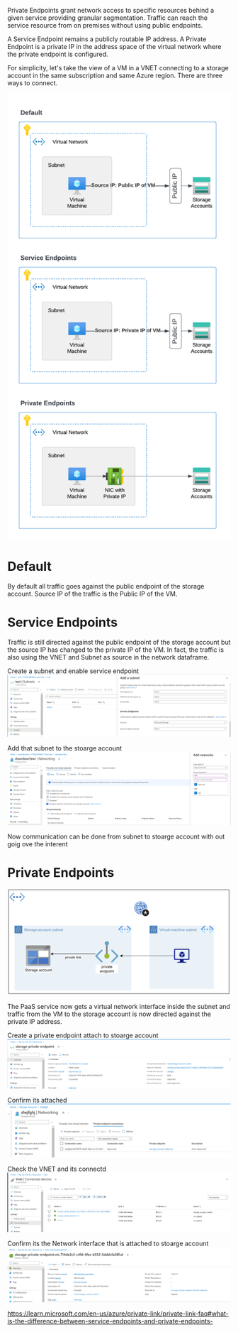 Private Endpoints grant network access to specific resources behind a given service providing granular segmentation. Traffic can reach the service resource from on premises without using public endpoints.

A Service Endpoint remains a publicly routable IP address. A Private Endpoint is a private IP in the address space of the virtual network where the private endpoint is configured.

For simplicity, let's take the view of a VM in a VNET connecting to a storage account in the same subscription and same Azure region. There are three ways to connect.


<img src="images/2.png">

# Default

By default all traffic goes against the public endpoint of the storage account. Source IP of the traffic is the Public IP of the VM.

# Service Endpoints

Traffic is still directed against the public endpoint of the storage account but the source IP has changed to the private IP of the VM. In fact, the traffic is also using the VNET and Subnet as source in the network dataframe.

Create a subnet and enable service endpoint 
<img src="images/10.png">

Add that subnet to the stoarge account 
<img src="images/11.png">


Now communication can be done from subnet to stoarge account with out goig ove the interent

# Private Endpoints
<img src="images/1.png">

The PaaS service now gets a virtual network interface inside the subnet and traffic from the VM to the storage account is now directed against the private IP address.



Create  a private endpoint attach to stoarge account 
<img src="images/5.png">

Confirm its attached 
<img src="images/6.png">

Check the VNET and its connectd
<img src="images/7.png">

Confirm its the Network interface that is attached to stoarge account 
<img src="images/8.png">






https://learn.microsoft.com/en-us/azure/private-link/private-link-faq#what-is-the-difference-between-service-endpoints-and-private-endpoints-